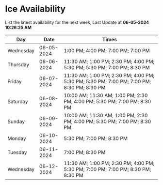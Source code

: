 # Ice Availability

List the latest availability for the next week, Last Update at **06-05-2024 10:26:25 AM**

| Day         | Date        | Times       |
| ----------- | ----------- | ----------- |
|Wednesday|06-05-2024|1:00 PM; 4:00 PM; 7:00 PM; 7:00 PM|
|Thursday|06-06-2024|11:30 AM; 1:00 PM; 2:30 PM; 4:00 PM; 5:30 PM; 5:30 PM; 7:00 PM; 8:30 PM|
|Friday|06-07-2024|11:30 AM; 1:00 PM; 2:30 PM; 4:00 PM; 5:30 PM; 5:30 PM; 7:00 PM; 7:00 PM; 8:30 PM; 8:30 PM|
|Saturday|06-08-2024|10:00 AM; 11:30 AM; 1:00 PM; 2:30 PM; 4:00 PM; 5:30 PM; 7:00 PM; 8:30 PM|
|Sunday|06-09-2024|10:00 AM; 11:30 AM; 1:00 PM; 2:30 PM; 4:00 PM; 5:30 PM; 7:00 PM; 8:30 PM|
|Monday|06-10-2024|5:30 PM; 7:00 PM; 8:30 PM|
|Tuesday|06-11-2024|7:00 PM; 8:30 PM|
|Wednesday|06-12-2024|11:30 AM; 1:00 PM; 2:30 PM; 4:00 PM; 5:30 PM; 7:00 PM; 7:00 PM; 8:30 PM; 8:30 PM|
